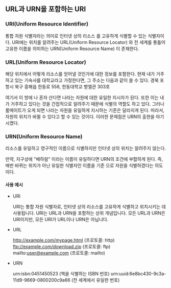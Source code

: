 ## URL과 URN을 포함하는 URI

### URI(Uniform Resource Identifier)

통합 자원 식별자라는 의미로 인터넷 상의 리소스 를 고유하게 식별할 수 있는 식별자이다. URI에는 위치를 알려주는 URL(Uniform Resource Locator) 와 전 세계를 통틀어 고유한 이름을 의미하는 URN(Uniform Resource Name) 이 존재한다.

### URL(Uniform Resource Locator)

해당 위치에서 어떻게 리소스를 얻어낼 것인가에 대한 정보를 포함한다.
현재 내가 거주하고 있는 기숙사를 대학교라고 가정한다면, 그 주소는 다음과 같이 쓸 수 있다.
경북 포항시 북구 흥해읍 한동로 558, 한동대학교 벧엘관 303호

여기서 이 방에 나 혼자 산다면 나라는 자원에 대한 유일한 지시자가 된다. 또한 이는 내가 거주하고 있다는 것을 간접적으로 알려주기 때문에 식별의 역할도 하고 있다. 그러나 룸메이트가 오게 되면 나라는 자원을 유일하게 지시하는 기준은 달라지게 된다. 따라서, 자원의 위치가 바뀔 수 있다고 할 수 있는 것이다. 이러한 문제점은 URN의 출현을 야기시켰다.

### URN(Uniform Resource Name)

리소스를 유일하고 영구적인 이름으로 식별하지만 인터넷 상의 위치는 알려주지 않는다.

만약, 지구상에 "배하람" 이라는 이름이 유일하다면 URN의 조건에 부합하게 된다. 즉, 매번 바뀌는 위치가 아닌 유일한 식별자인 이름을 기준 으로 자원을 식별하겠다는 의도이다.

#### 사용 예시

- URI

  URI는 통합 자원 식별자로, 인터넷 상의 리소스를 고유하게 식별하고 위치시키는 데 사용됩니다.
  URI는 URL과 URN을 포함하는 상위 개념입니다. 모든 URL과 URN은 URI이지만, 모든 URI가 URL이나 URN은 아닙니다.

- URL

  http://example.com/mypage.html (프로토콜: http)
  ftp://example.com/download.zip (프로토콜: ftp)
  mailto:user@example.com (프로토콜: mailto)

- URN

  urn:isbn:0451450523 (책을 식별하는 ISBN 번호)
  urn:uuid:6e8bc430-9c3a-11d9-9669-0800200c9a66 (전 세계에서 유일한 번호)
